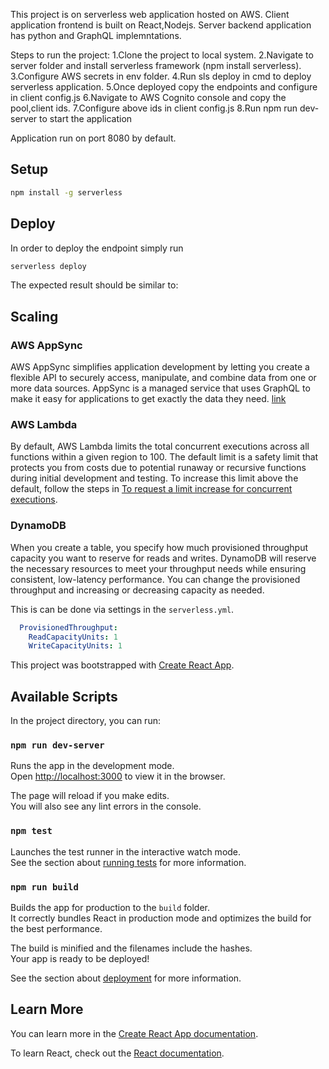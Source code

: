 This project is on serverless web application hosted on AWS. 
Client application frontend is built on React,Nodejs.
Server backend application has python and GraphQL implemntations.

Steps to run the project:
1.Clone the project to local system.
2.Navigate to server folder and install serverless framework (npm install serverless).
3.Configure AWS secrets in env folder.
4.Run sls deploy in cmd to deploy serverless application.
5.Once deployed copy the endpoints and configure in client config.js
6.Navigate to AWS Cognito console and copy the pool,client ids.
7.Configure above ids in client config.js
8.Run npm run dev-server to start the application

Application run on port 8080 by default.

## Setup

```bash
npm install -g serverless
```

## Deploy

In order to deploy the endpoint simply run

```bash
serverless deploy
```
The expected result should be similar to:

## Scaling

### AWS AppSync

AWS AppSync simplifies application development by letting you create a flexible API to securely access, manipulate, and combine data from one or more data sources. AppSync is a managed service that uses GraphQL to make it easy for applications to get exactly the data they need. [link](https://aws.amazon.com/appsync/)

### AWS Lambda

By default, AWS Lambda limits the total concurrent executions across all functions within a given region to 100. The default limit is a safety limit that protects you from costs due to potential runaway or recursive functions during initial development and testing. To increase this limit above the default, follow the steps in [To request a limit increase for concurrent executions](http://docs.aws.amazon.com/lambda/latest/dg/concurrent-executions.html#increase-concurrent-executions-limit).

### DynamoDB

When you create a table, you specify how much provisioned throughput capacity you want to reserve for reads and writes. DynamoDB will reserve the necessary resources to meet your throughput needs while ensuring consistent, low-latency performance. You can change the provisioned throughput and increasing or decreasing capacity as needed.

This is can be done via settings in the `serverless.yml`.

```yaml
  ProvisionedThroughput:
    ReadCapacityUnits: 1
    WriteCapacityUnits: 1
```


<!--
title: 'React APP Using AWS Appsync & Apolo client'
description: 'This example demonstrates how to use a GraphQL Endpoints in React APP.
framework: v1
language: React JS
-->

This project was bootstrapped with [Create React App](https://github.com/facebook/create-react-app).

## Available Scripts

In the project directory, you can run:

### `npm run dev-server`

Runs the app in the development mode.<br />
Open [http://localhost:3000](http://localhost:3000) to view it in the browser.

The page will reload if you make edits.<br />
You will also see any lint errors in the console.

### `npm test`

Launches the test runner in the interactive watch mode.<br />
See the section about [running tests](https://facebook.github.io/create-react-app/docs/running-tests) for more information.

### `npm run build`

Builds the app for production to the `build` folder.<br />
It correctly bundles React in production mode and optimizes the build for the best performance.

The build is minified and the filenames include the hashes.<br />
Your app is ready to be deployed!

See the section about [deployment](https://facebook.github.io/create-react-app/docs/deployment) for more information.

## Learn More

You can learn more in the [Create React App documentation](https://facebook.github.io/create-react-app/docs/getting-started).

To learn React, check out the [React documentation](https://reactjs.org/).
